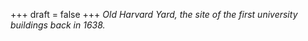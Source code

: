 
+++
draft = false
+++
_Old Harvard Yard, the site of the first university buildings back in 1638._
